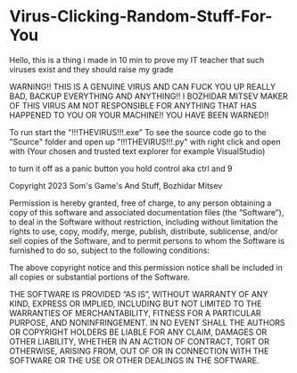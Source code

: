# Virus-Clicking-Random-Stuff-For-You
Hello, this is a thing i made in 10 min to prove my IT teacher that such viruses exist and they should raise my grade

WARNING!! THIS IS A GENUINE VIRUS AND CAN FUCK YOU UP REALLY BAD, BACKUP EVERYTHING AND ANYTHING!! I BOZHIDAR MITSEV MAKER OF THIS VIRUS AM NOT RESPONSIBLE FOR ANYTHING THAT HAS HAPPENED TO YOU OR YOUR MACHINE!! YOU HAVE BEEN WARNED!!

To run start the "!!!THEVIRUS!!!.exe"
To see the source code go to the "Source" folder and open up "!!!THEVIRUS!!!.py" with right click and open with (Your chosen and trusted text explorer for example VisualStudio)

to turn it off as a panic button you hold control aka ctrl and 9

Copyright 2023 Som's Game's And Stuff, Bozhidar Mitsev

Permission is hereby granted, free of charge, to any person obtaining a copy of this software and associated documentation files (the “Software”), to deal in the Software without restriction, including without limitation the rights to use, copy, modify, merge, publish, distribute, sublicense, and/or sell copies of the Software, and to permit persons to whom the Software is furnished to do so, subject to the following conditions:

The above copyright notice and this permission notice shall be included in all copies or substantial portions of the Software.

THE SOFTWARE IS PROVIDED “AS IS”, WITHOUT WARRANTY OF ANY KIND, EXPRESS OR IMPLIED, INCLUDING BUT NOT LIMITED TO THE WARRANTIES OF MERCHANTABILITY, FITNESS FOR A PARTICULAR PURPOSE, AND NONINFRINGEMENT. IN NO EVENT SHALL THE AUTHORS OR COPYRIGHT HOLDERS BE LIABLE FOR ANY CLAIM, DAMAGES OR OTHER LIABILITY, WHETHER IN AN ACTION OF CONTRACT, TORT OR OTHERWISE, ARISING FROM, OUT OF OR IN CONNECTION WITH THE SOFTWARE OR THE USE OR OTHER DEALINGS IN THE SOFTWARE.
